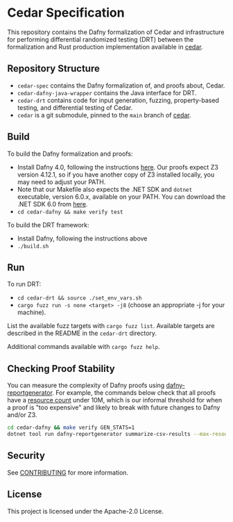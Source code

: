 # Cedar Specification

This repository contains the Dafny formalization of Cedar and infrastructure for performing differential randomized testing (DRT) between the formalization and Rust production implementation available in [cedar](https://github.com/cedar-policy/cedar).

## Repository Structure

* `cedar-spec` contains the Dafny formalization of, and proofs about, Cedar.
* `cedar-dafny-java-wrapper` contains the Java interface for DRT.
* `cedar-drt` contains code for input generation, fuzzing, property-based testing, and differential testing of Cedar.
* `cedar` is a git submodule, pinned to the `main` branch of [cedar](https://github.com/cedar-policy/cedar).

## Build

To build the Dafny formalization and proofs:

* Install Dafny 4.0, following the instructions [here](https://github.com/dafny-lang/dafny/wiki/INSTALL). Our proofs expect Z3 version 4.12.1, so if you have another copy of Z3 installed locally, you may need to adjust your PATH.
* Note that our Makefile also expects the .NET SDK and `dotnet` executable, version 6.0.x, available on your PATH. You can download the .NET SDK 6.0 from [here](https://dotnet.microsoft.com/en-us/download/dotnet/6.0).
* `cd cedar-dafny && make verify test`

To build the DRT framework:

* Install Dafny, following the instructions above
* `./build.sh`

## Run

To run DRT:

* `cd cedar-drt && source ./set_env_vars.sh`
* `cargo fuzz run -s none <target> -j8` (choose an appropriate -j for your machine).

List the available fuzz targets with `cargo fuzz list`.
Available targets are described in the README in the `cedar-drt` directory.

Additional commands available with `cargo fuzz help`.

## Checking Proof Stability

You can measure the complexity of Dafny proofs using [dafny-reportgenerator](https://github.com/dafny-lang/dafny-reportgenerator/).
For example, the commands below check that all proofs have a [resource count](https://dafny.org/dafny/VerificationOptimization/VerificationOptimization#identifying-difficult-assertions) under 10M, which is our informal threshold for when a proof is "too expensive" and likely to break with future changes to Dafny and/or Z3.

```bash
cd cedar-dafny && make verify GEN_STATS=1
dotnet tool run dafny-reportgenerator summarize-csv-results --max-resource-count 10000000 .
```

## Security

See [CONTRIBUTING](CONTRIBUTING.md#security-issue-notifications) for more information.

## License

This project is licensed under the Apache-2.0 License.

